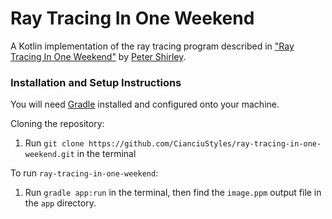# Ray Tracing In One Weekend

A Kotlin implementation of the ray tracing program described in ["Ray Tracing In One Weekend"](https://raytracing.github.io/books/RayTracingInOneWeekend.html) by [Peter Shirley](https://github.com/petershirley).

### Installation and Setup Instructions

You will need [Gradle](https://gradle.org/install/) installed and configured onto your machine.

Cloning the repository:

1. Run `git clone https://github.com/CianciuStyles/ray-tracing-in-one-weekend.git` in the terminal

To run `ray-tracing-in-one-weekend`:

1. Run `gradle app:run` in the terminal, then find the `image.ppm` output file in the `app` directory.